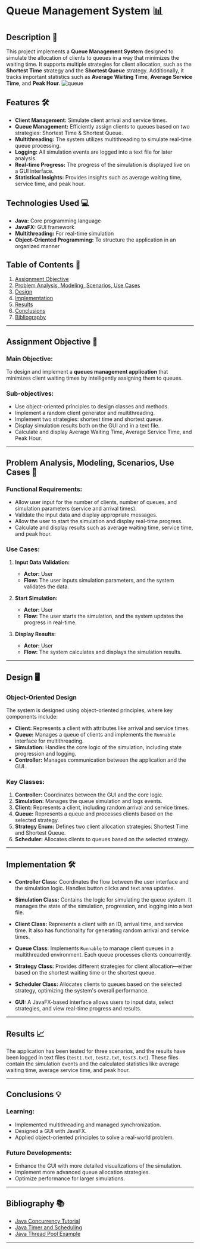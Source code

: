 # Queue Management System 📊

## Description 📖

This project implements a **Queue Management System** designed to simulate the allocation of clients to queues in a way that minimizes the waiting time. It supports multiple strategies for client allocation, such as the **Shortest Time** strategy and the **Shortest Queue** strategy. Additionally, it tracks important statistics such as **Average Waiting Time**, **Average Service Time**, and **Peak Hour**.
![queue](https://github.com/user-attachments/assets/983bb642-ceed-4a07-b37e-92c9e5fad403)

## Features 🛠️

- **Client Management:** Simulate client arrival and service times.
- **Queue Management:** Efficiently assign clients to queues based on two strategies: Shortest Time & Shortest Queue.
- **Multithreading:** The system utilizes multithreading to simulate real-time queue processing.
- **Logging:** All simulation events are logged into a text file for later analysis.
- **Real-time Progress:** The progress of the simulation is displayed live on a GUI interface.
- **Statistical Insights:** Provides insights such as average waiting time, service time, and peak hour.

## Technologies Used 💻

- **Java:** Core programming language
- **JavaFX:** GUI framework
- **Multithreading:** For real-time simulation
- **Object-Oriented Programming:** To structure the application in an organized manner

## Table of Contents 📑

1. [Assignment Objective](#assignment-objective)
2. [Problem Analysis, Modeling, Scenarios, Use Cases](#problem-analysis-modeling-scenarios-use-cases)
3. [Design](#design)
4. [Implementation](#implementation)
5. [Results](#results)
6. [Conclusions](#conclusions)
7. [Bibliography](#bibliography)

---

## Assignment Objective 🎯

### Main Objective:
To design and implement a **queues management application** that minimizes client waiting times by intelligently assigning them to queues.

### Sub-objectives:
- Use object-oriented principles to design classes and methods.
- Implement a random client generator and multithreading.
- Implement two strategies: shortest time and shortest queue.
- Display simulation results both on the GUI and in a text file.
- Calculate and display Average Waiting Time, Average Service Time, and Peak Hour.

---

## Problem Analysis, Modeling, Scenarios, Use Cases 🧠

### Functional Requirements:
- Allow user input for the number of clients, number of queues, and simulation parameters (service and arrival times).
- Validate the input data and display appropriate messages.
- Allow the user to start the simulation and display real-time progress.
- Calculate and display results such as average waiting time, service time, and peak hour.

### Use Cases:
1. **Input Data Validation:**
   - **Actor:** User
   - **Flow:** The user inputs simulation parameters, and the system validates the data.

2. **Start Simulation:**
   - **Actor:** User
   - **Flow:** The user starts the simulation, and the system updates the progress in real-time.

3. **Display Results:**
   - **Actor:** User
   - **Flow:** The system calculates and displays the simulation results.

---

## Design 🖥️

### Object-Oriented Design

The system is designed using object-oriented principles, where key components include:

- **Client:** Represents a client with attributes like arrival and service times.
- **Queue:** Manages a queue of clients and implements the `Runnable` interface for multithreading.
- **Simulation:** Handles the core logic of the simulation, including state progression and logging.
- **Controller:** Manages communication between the application and the GUI.

### Key Classes:
1. **Controller:** Coordinates between the GUI and the core logic.
2. **Simulation:** Manages the queue simulation and logs events.
3. **Client:** Represents a client, including random arrival and service times.
4. **Queue:** Represents a queue and processes clients based on the selected strategy.
5. **Strategy Enum:** Defines two client allocation strategies: Shortest Time and Shortest Queue.
6. **Scheduler:** Allocates clients to queues based on the selected strategy.

---

## Implementation 🛠️

- **Controller Class:** Coordinates the flow between the user interface and the simulation logic. Handles button clicks and text area updates.
  
- **Simulation Class:** Contains the logic for simulating the queue system. It manages the state of the simulation, progression, and logging into a text file.
  
- **Client Class:** Represents a client with an ID, arrival time, and service time. It also has functionality for generating random arrival and service times.

- **Queue Class:** Implements `Runnable` to manage client queues in a multithreaded environment. Each queue processes clients concurrently.

- **Strategy Class:** Provides different strategies for client allocation—either based on the shortest waiting time or the shortest queue.

- **Scheduler Class:** Allocates clients to queues based on the selected strategy, optimizing the system's overall performance.

- **GUI:** A JavaFX-based interface allows users to input data, select strategies, and view real-time progress and results.

---

## Results 📈

The application has been tested for three scenarios, and the results have been logged in text files (`test1.txt`, `test2.txt`, `test3.txt`). These files contain the simulation events and the calculated statistics like average waiting time, average service time, and peak hour.

---

## Conclusions 💡

### Learning:
- Implemented multithreading and managed synchronization.
- Designed a GUI with JavaFX.
- Applied object-oriented principles to solve a real-world problem.

### Future Developments:
- Enhance the GUI with more detailed visualizations of the simulation.
- Implement more advanced queue allocation strategies.
- Optimize performance for larger simulations.

---

## Bibliography 📚

- [Java Concurrency Tutorial](http://docs.oracle.com/javase/tutorial/essential/concurrency/index.html)
- [Java Timer and Scheduling](http://www.tutorialspoint.com/java/util/timer_schedule_period.htm)
- [Java Thread Pool Example](http://www.javacodegeeks.com/2013/01/java-thread-pool-example-using-executorsandthreadpoolexecutor.html)

---

